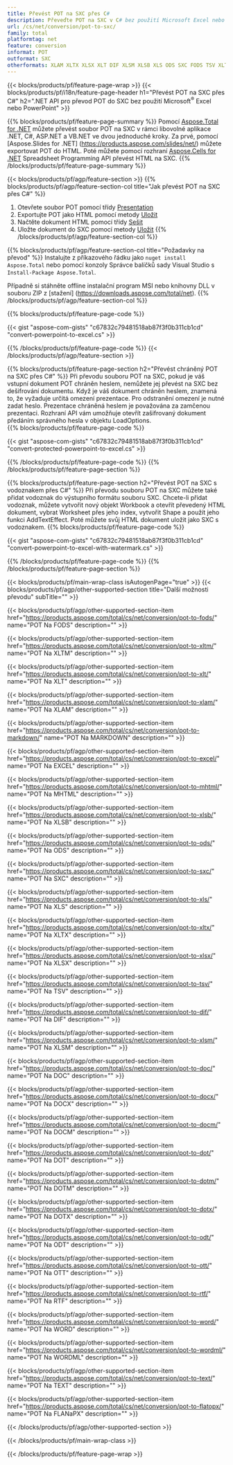 ```yaml
---
title: Převést POT na SXC přes C#
description: Převeďte POT na SXC v C# bez použití Microsoft Excel nebo Powerpoint
url: /cs/net/conversion/pot-to-sxc/
family: total
platformtag: net
feature: conversion
informat: POT
outformat: SXC
otherformats: XLAM XLTX XLSX XLT DIF XLSM XLSB XLS ODS SXC FODS TSV XLTM MHTML MARKDOWN EXCEL DOC DOCX DOCM DOT DOTM DOTX ODT OTT RTF WORD WORDML TEXT FLATOPX
---
```

{{< blocks/products/pf/feature-page-wrap >}}
{{< blocks/products/pf/i18n/feature-page-header h1="Převést POT na SXC přes C#" h2=".NET API pro převod POT do SXC bez použití Microsoft<sup>&reg;</sup> Excel nebo PowerPoint" >}}

{{% blocks/products/pf/feature-page-summary %}}
Pomocí [Aspose.Total for .NET](https://products.aspose.com/total/net/) můžete převést soubor POT na SXC v rámci libovolné aplikace .NET, C#, ASP.NET a VB.NET ve dvou jednoduché kroky. Za prvé, pomocí [Aspose.Slides for .NET] (https://products.aspose.com/slides/net/) můžete exportovat POT do HTML. Poté můžete pomocí rozhraní [Aspose.Cells for .NET](https://products.aspose.com/cells/net/) Spreadsheet Programming API převést HTML na SXC.
{{% /blocks/products/pf/feature-page-summary  %}}

{{< blocks/products/pf/agp/feature-section >}}
{{% blocks/products/pf/agp/feature-section-col title="Jak převést POT na SXC přes C#" %}}
1. Otevřete soubor POT pomocí třídy [Presentation](https://apireference.aspose.com/slides/net/aspose.slides/presentation)
2. Exportujte POT jako HTML pomocí metody [Uložit](https://apireference.aspose.com/slides/net/aspose.slides.presentation/save/methods/5)
3. Načtěte dokument HTML pomocí třídy [Sešit](https://apireference.aspose.com/cells/net/aspose.cells/workbook)
4. Uložte dokument do SXC pomocí metody [Uložit](https://apireference.aspose.com/cells/net/aspose.cells.workbook/save/methods/4)
{{% /blocks/products/pf/agp/feature-section-col %}}

{{% blocks/products/pf/agp/feature-section-col title="Požadavky na převod" %}}
Instalujte z příkazového řádku jako ```nuget install Aspose.Total``` nebo pomocí konzoly Správce balíčků sady Visual Studio s ```Install-Package Aspose.Total```.

Případně si stáhněte offline instalační program MSI nebo knihovny DLL v souboru ZIP z [stažení] (https://downloads.aspose.com/total/net).
{{% /blocks/products/pf/agp/feature-section-col %}}

{{% blocks/products/pf/feature-page-code %}}

{{< gist "aspose-com-gists" "c67832c79481518ab87f3f0b311cb1cd" "convert-powerpoint-to-excel.cs" >}}

{{% /blocks/products/pf/feature-page-code %}}
{{< /blocks/products/pf/agp/feature-section >}}

{{% blocks/products/pf/feature-page-section  h2="Převést chráněný POT na SXC přes C#" %}}
Při převodu souboru POT na SXC, pokud je váš vstupní dokument POT chráněn heslem, nemůžete jej převést na SXC bez dešifrování dokumentu. Když je váš dokument chráněn heslem, znamená to, že vyžaduje určitá omezení prezentace. Pro odstranění omezení je nutné zadat heslo. Prezentace chráněná heslem je považována za zamčenou prezentaci. Rozhraní API vám umožňuje otevřít zašifrovaný dokument předáním správného hesla v objektu LoadOptions.  
{{% blocks/products/pf/feature-page-code %}}

{{< gist "aspose-com-gists" "c67832c79481518ab87f3f0b311cb1cd" "convert-protected-powerpoint-to-excel.cs" >}}
{{% /blocks/products/pf/feature-page-code  %}}
{{% /blocks/products/pf/feature-page-section %}}

{{% blocks/products/pf/feature-page-section  h2="Převést POT na SXC s vodoznakem přes C#" %}}
Při převodu souboru POT na SXC můžete také přidat vodoznak do výstupního formátu souboru SXC. Chcete-li přidat vodoznak, můžete vytvořit nový objekt Workbook a otevřít převedený HTML dokument, vybrat Worksheet přes jeho index, vytvořit Shape a použít jeho funkci AddTextEffect. Poté můžete svůj HTML dokument uložit jako SXC s vodoznakem. 
{{% blocks/products/pf/feature-page-code %}}

{{< gist "aspose-com-gists" "c67832c79481518ab87f3f0b311cb1cd" "convert-powerpoint-to-excel-with-watermark.cs" >}}
{{% /blocks/products/pf/feature-page-code  %}}
{{% /blocks/products/pf/feature-page-section %}}

{{< blocks/products/pf/main-wrap-class isAutogenPage="true" >}}
{{< blocks/products/pf/agp/other-supported-section title="Další možnosti převodu" subTitle="" >}}

{{< blocks/products/pf/agp/other-supported-section-item href="https://products.aspose.com/total/cs/net/conversion/pot-to-fods/" name="POT Na FODS" description="" >}}

{{< blocks/products/pf/agp/other-supported-section-item href="https://products.aspose.com/total/cs/net/conversion/pot-to-xltm/" name="POT Na XLTM" description="" >}}

{{< blocks/products/pf/agp/other-supported-section-item href="https://products.aspose.com/total/cs/net/conversion/pot-to-xlt/" name="POT Na XLT" description="" >}}

{{< blocks/products/pf/agp/other-supported-section-item href="https://products.aspose.com/total/cs/net/conversion/pot-to-xlam/" name="POT Na XLAM" description="" >}}

{{< blocks/products/pf/agp/other-supported-section-item href="https://products.aspose.com/total/cs/net/conversion/pot-to-markdown/" name="POT Na MARKDOWN" description="" >}}

{{< blocks/products/pf/agp/other-supported-section-item href="https://products.aspose.com/total/cs/net/conversion/pot-to-excel/" name="POT Na EXCEL" description="" >}}

{{< blocks/products/pf/agp/other-supported-section-item href="https://products.aspose.com/total/cs/net/conversion/pot-to-mhtml/" name="POT Na MHTML" description="" >}}

{{< blocks/products/pf/agp/other-supported-section-item href="https://products.aspose.com/total/cs/net/conversion/pot-to-xlsb/" name="POT Na XLSB" description="" >}}

{{< blocks/products/pf/agp/other-supported-section-item href="https://products.aspose.com/total/cs/net/conversion/pot-to-ods/" name="POT Na ODS" description="" >}}

{{< blocks/products/pf/agp/other-supported-section-item href="https://products.aspose.com/total/cs/net/conversion/pot-to-sxc/" name="POT Na SXC" description="" >}}

{{< blocks/products/pf/agp/other-supported-section-item href="https://products.aspose.com/total/cs/net/conversion/pot-to-xls/" name="POT Na XLS" description="" >}}

{{< blocks/products/pf/agp/other-supported-section-item href="https://products.aspose.com/total/cs/net/conversion/pot-to-xltx/" name="POT Na XLTX" description="" >}}

{{< blocks/products/pf/agp/other-supported-section-item href="https://products.aspose.com/total/cs/net/conversion/pot-to-xlsx/" name="POT Na XLSX" description="" >}}

{{< blocks/products/pf/agp/other-supported-section-item href="https://products.aspose.com/total/cs/net/conversion/pot-to-tsv/" name="POT Na TSV" description="" >}}

{{< blocks/products/pf/agp/other-supported-section-item href="https://products.aspose.com/total/cs/net/conversion/pot-to-dif/" name="POT Na DIF" description="" >}}

{{< blocks/products/pf/agp/other-supported-section-item href="https://products.aspose.com/total/cs/net/conversion/pot-to-xlsm/" name="POT Na XLSM" description="" >}}

{{< blocks/products/pf/agp/other-supported-section-item href="https://products.aspose.com/total/cs/net/conversion/pot-to-doc/" name="POT Na DOC" description="" >}}

{{< blocks/products/pf/agp/other-supported-section-item href="https://products.aspose.com/total/cs/net/conversion/pot-to-docx/" name="POT Na DOCX" description="" >}}

{{< blocks/products/pf/agp/other-supported-section-item href="https://products.aspose.com/total/cs/net/conversion/pot-to-docm/" name="POT Na DOCM" description="" >}}

{{< blocks/products/pf/agp/other-supported-section-item href="https://products.aspose.com/total/cs/net/conversion/pot-to-dot/" name="POT Na DOT" description="" >}}

{{< blocks/products/pf/agp/other-supported-section-item href="https://products.aspose.com/total/cs/net/conversion/pot-to-dotm/" name="POT Na DOTM" description="" >}}

{{< blocks/products/pf/agp/other-supported-section-item href="https://products.aspose.com/total/cs/net/conversion/pot-to-dotx/" name="POT Na DOTX" description="" >}}

{{< blocks/products/pf/agp/other-supported-section-item href="https://products.aspose.com/total/cs/net/conversion/pot-to-odt/" name="POT Na ODT" description="" >}}

{{< blocks/products/pf/agp/other-supported-section-item href="https://products.aspose.com/total/cs/net/conversion/pot-to-ott/" name="POT Na OTT" description="" >}}

{{< blocks/products/pf/agp/other-supported-section-item href="https://products.aspose.com/total/cs/net/conversion/pot-to-rtf/" name="POT Na RTF" description="" >}}

{{< blocks/products/pf/agp/other-supported-section-item href="https://products.aspose.com/total/cs/net/conversion/pot-to-word/" name="POT Na WORD" description="" >}}

{{< blocks/products/pf/agp/other-supported-section-item href="https://products.aspose.com/total/cs/net/conversion/pot-to-wordml/" name="POT Na WORDML" description="" >}}

{{< blocks/products/pf/agp/other-supported-section-item href="https://products.aspose.com/total/cs/net/conversion/pot-to-text/" name="POT Na TEXT" description="" >}}

{{< blocks/products/pf/agp/other-supported-section-item href="https://products.aspose.com/total/cs/net/conversion/pot-to-flatopx/" name="POT Na FLANaPX" description="" >}}



{{< /blocks/products/pf/agp/other-supported-section >}}

{{< /blocks/products/pf/main-wrap-class >}}

{{< /blocks/products/pf/feature-page-wrap >}}